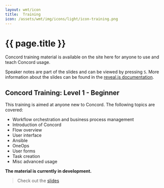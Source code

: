 ```yaml
---
layout: wmt/icon
title:  Training
icon: /assets/wmt/img/icons/light/icon-training.png
---
```


# {{ page.title }}

Concord training material is available on the site here for anyone to use and 
teach Concord usage.

Speaker notes are part of the slides and can be viewed by pressing `S`. More
information about the slides can be found in the
[reveal.js documentation](https://github.com/hakimel/reveal.js).

## Concord Training: Level 1 - Beginner

This training is aimed at anyone new to Concord. The following topics are
covered:

- Workflow orchestration and business process management
- Introduction of Concord
- Flow overview
- User interface
- Ansible
- OneOps
- User forms
- Task creation
- Misc advanced usage

__The material is currently in development.__

> Check out the [slides](./concord-1-beginner.html)


